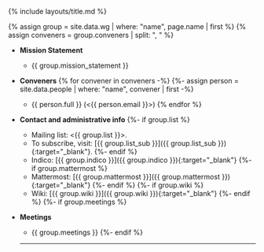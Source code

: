 {% include layouts/title.md %}

{% assign group = site.data.wg | where: "name", page.name | first %}
{% assign conveners = group.conveners  | split: ", " %}

* __Mission Statement__
    * {{ group.mission_statement }} 
* __Conveners__
    {% for convener in conveners -%}
    {%- assign person = site.data.people | where: "name", convener | first -%}
    * {{ person.full }} (<{{ person.email }}>)
    {% endfor %}

* __Contact and administrative info__
{%- if group.list %}
    * Mailing list: <{{ group.list }}>.
    * To subscribe, visit: [{{ group.list_sub }}]({{ group.list_sub }}){:target="_blank"}.
{%- endif %}
    * Indico: [{{ group.indico }}]({{ group.indico }}){:target="_blank"}
{%- if group.mattermost %}    
    * Mattermost: [{{ group.mattermost }}]({{ group.mattermost }}){:target="_blank"}
{%- endif %}
{%- if group.wiki %}
    * Wiki: [{{ group.wiki }}]({{ group.wiki }}){:target="_blank"}
{%- endif %}
{%- if group.meetings %}
* __Meetings__
    * {{ group.meetings }}
{%- endif %}
   <hr/>

